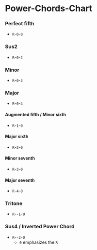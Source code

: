 Power-Chords-Chart
=====================
### Perfect fifth
- `R`-`0`-`0`

### Sus2
- `R`-`0`-`2`

### Minor
- `R`-`0`-`3`

### Major
- `R`-`0`-`4`

#### Augmented fifth / Minor sixth
- `R`-`1`-`0`

#### Major sixth
- `R`-`2`-`0`

#### Minor seventh
- `R`-`3`-`0`

#### Major seventh
- `R`-`4`-`0`

### Tritone
- `R`-`-1`-`0`

### Sus4 / Inverted Power Chord 
- `R`-`-2`-`0`
  - `0` emphasizes the `R` 
